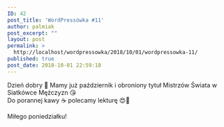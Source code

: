 ```yaml
---
ID: 42
post_title: 'WordPressówka #11'
author: palmiak
post_excerpt: ""
layout: post
permalink: >
  http://localhost/wordpressowka/2018/10/01/wordpressowka-11/
published: true
post_date: 2018-10-01 22:59:18
---
```

<!-- wp:paragraph -->
<p> Dzień dobry 🦉 Mamy już październik i obroniony tytuł Mistrzów Świata w Siatkówce Mężczyzn 😘<br> Do porannej kawy ☕ polecamy lekturę 😍🦉 </p>
<!-- /wp:paragraph -->

<!-- wp:acf/owl-link {"id":"block_5c5b58f835d09","data":{"field_5c5706bb6e493":"\u003cp\u003eSprzedaliśmy jakiś fajny produkt - a teraz wykorzystajmy ten fakt na naszą korzyść. Kilka ciekawych porad jak poprawić procesy \u0022postsprzedażowe\u0022\u003cspan class=\u0022text_exposed_show\u0022\u003e\u003cbr /\u003e\u003c/span\u003e\u003c/p\u003e","field_5c5706f36e494":{"title":"How to Optimize Post-Purchase Behavior in WooCommerce (Data Says)","url":"https://www.codeinwp.com/blog/post-purchase-behavior/","target":"_blank"}},"name":"acf/owl-link","align":"","mode":"preview"} /-->

<!-- wp:acf/owl-link {"id":"block_5c5b591a35d0a","data":{"field_5c5706bb6e493":"\u003cp\u003e\u003ca class=\u0022profileLink\u0022 href=\u0022https://www.facebook.com/humanmadeltd/?__tn__=K-R\u0026amp;eid=ARDaSgd6b7HXBWM8_yBpOR_UhGQn7QFROEjuNdSJ_T7gVjIGfvZEsNc6oiBvr4h11T_7_sgVMxa7R-yZ\u0026amp;fref=mentions\u0026amp;__xts__%5B0%5D=68.ARCibf4o3pKEskSUc0hugQuRJh91iVbCNfCUab-OfEVqX2tx1nmL5l46ctwfi94HGxKuQ-deyTZhGcWyUwJt8Jy0CG-2aiLL5U47JUFAm6Nx4Y_-D3a_vsOoq_qJYRbXFJw3eOzlTovOP4QABHA3bvruYJmFKp1SSWyVfApfK6wzaFNdJTPm8a0JtYuDChX0HHOqcGvsLA5uqHlmdokO5G34ANfx0x-g-uc5sufFlB3M18WYgTTXGrDyQsbl7D3_3nBxjWjf9jTZI3bMsIhOVOgN7Zfohhgpz5KMKAfkV1epayLFPHbBsAjrbt-lnjyYiZcZ_c60sqMnzsC4D8iLtl7b8QBn\u0022 data-hovercard=\u0022/ajax/hovercard/page.php?id=115727295140917\u0026amp;extragetparams=%7B%22__tn__%22%3A%22%2CdK-R-R%22%2C%22eid%22%3A%22ARDaSgd6b7HXBWM8_yBpOR_UhGQn7QFROEjuNdSJ_T7gVjIGfvZEsNc6oiBvr4h11T_7_sgVMxa7R-yZ%22%2C%22fref%22%3A%22mentions%22%7D\u0022 data-hovercard-prefer-more-content-show=\u00221\u0022\u003eHuman Made\u003c/a\u003e troszkę nam pozazdrościło i stworzyli newsletter o WordPressie. Znając ich na pewno będą poruszać bardzo fajne tematy\u003c/p\u003e","field_5c5706f36e494":{"title":"Word on the Future: The Inside Track on Enterprise WordPress","url":"https://humanmade.com/2018/08/27/word-on-the-future-the-inside-track-on-enterprise-wordpress/?fbclid=IwAR238MbY_YhNVLLykbpVlX-gWyV4TyigkL41RlaTcVC2NrPwgU-VyvxyszQ","target":"_blank"}},"name":"acf/owl-link","align":"","mode":"preview"} /-->

<!-- wp:acf/owl-link {"id":"block_5c5b595635d0b","data":{"field_5c5706bb6e493":"\u003cp\u003eArtykuł bardziej dla designerów, ale myślę, że każdy powinien się z nim zapoznać. Wiele ciekawych spostrzeżeń na temat używania danych w projektach\u003c/p\u003e","field_5c5706f36e494":{"title":"Design with Difficult Data","url":"https://alistapart.com/article/design-with-difficult-data","target":"_blank"}},"name":"acf/owl-link","align":"","mode":"preview"} /-->

<!-- wp:acf/owl-link {"id":"block_5c5b599635d0c","data":{"field_5c5706bb6e493":"\u003cp\u003eDowiedz się czemu na Twojej stronie potrzebne jest logowanie aktywności\u003c/p\u003e","field_5c5706f36e494":{"title":"Why Your Website Needs an Activity Log","url":"https://managewp.com/blog/wordpress-activity-log","target":"_blank"}},"name":"acf/owl-link","align":"","mode":"preview"} /-->

<!-- wp:acf/owl-link {"id":"block_5c5b5bff35d0d","data":{"field_5c5706bb6e493":"\u003cp\u003ePojawiła się nowa wersja WordPress Coding Standards:\u003c/p\u003e","field_5c5706f36e494":{"title":"WordPress-Coding-Standards","url":"https://github.com/WordPress-Coding-Standards/WordPress-Coding-Standards/releases/tag/1.1.0?fbclid=IwAR2mCzio2HYznapmhgMTjRuPIas240mF04txBo2mNFnl7nOuDH-br3cCd7Q","target":"_blank"}},"name":"acf/owl-link","align":"","mode":"preview"} /-->

<!-- wp:paragraph -->
<p>
Miłego poniedziałku!

</p>
<!-- /wp:paragraph -->